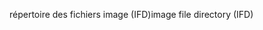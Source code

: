<span data-ttu-id="a7823-101">répertoire des fichiers image (IFD)</span><span class="sxs-lookup"><span data-stu-id="a7823-101">image file directory (IFD)</span></span>